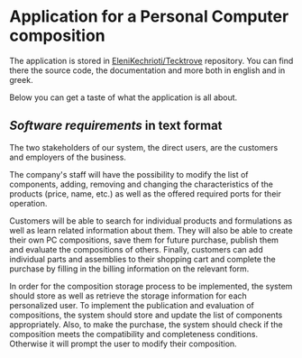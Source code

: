 # Application for a Personal Computer composition

The application is stored in [EleniKechrioti/Tecktrove]() repository. You can find there the source code, the documentation and more both in english and in greek.

Below you can get a taste of what the application is all about.

## ***Software requirements*** in text format

The two stakeholders of our system, the direct users,
are the customers and employers of the business.

The company's staff will have the possibility to modify the list of components, adding, removing and changing the characteristics of the products (price, name, etc.) as well as the offered required ports for their operation.

Customers will be able to search for individual products and formulations as well as learn related information about them. They will also be able to create their own PC compositions, save them for future purchase, publish them and evaluate the compositions of others. Finally, customers can add individual parts and assemblies to their shopping cart and complete the purchase by filling in the billing information on the relevant form.

In order for the composition storage process to be implemented, the system should store as well as retrieve the storage information for each personalized user. To implement the publication and evaluation of compositions, the system should store and update the list of components appropriately. Also, to make the purchase, the system should check if the composition meets the compatibility and completeness conditions. Otherwise it will prompt the user to modify their composition.

